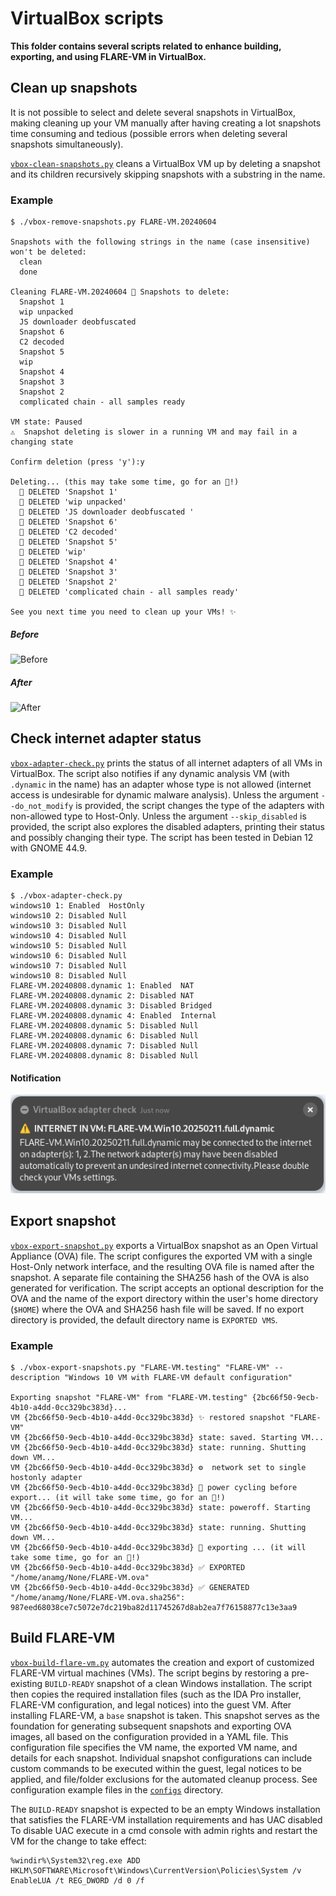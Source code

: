 # VirtualBox scripts

**This folder contains several scripts related to enhance building, exporting, and using FLARE-VM in VirtualBox.**


## Clean up snapshots

It is not possible to select and delete several snapshots in VirtualBox, making cleaning up your VM manually after having creating a lot snapshots time consuming and tedious (possible errors when deleting several snapshots simultaneously).

[`vbox-clean-snapshots.py`](vbox-clean-snapshots.py) cleans a VirtualBox VM up by deleting a snapshot and its children recursively skipping snapshots with a substring in the name.

### Example

```
$ ./vbox-remove-snapshots.py FLARE-VM.20240604

Snapshots with the following strings in the name (case insensitive) won't be deleted:
  clean
  done

Cleaning FLARE-VM.20240604 🫧 Snapshots to delete:
  Snapshot 1
  wip unpacked
  JS downloader deobfuscated 
  Snapshot 6
  C2 decoded
  Snapshot 5
  wip
  Snapshot 4
  Snapshot 3
  Snapshot 2
  complicated chain - all samples ready

VM state: Paused
⚠️  Snapshot deleting is slower in a running VM and may fail in a changing state

Confirm deletion (press 'y'):y

Deleting... (this may take some time, go for an 🍦!)
  🫧 DELETED 'Snapshot 1'
  🫧 DELETED 'wip unpacked'
  🫧 DELETED 'JS downloader deobfuscated '
  🫧 DELETED 'Snapshot 6'
  🫧 DELETED 'C2 decoded'
  🫧 DELETED 'Snapshot 5'
  🫧 DELETED 'wip'
  🫧 DELETED 'Snapshot 4'
  🫧 DELETED 'Snapshot 3'
  🫧 DELETED 'Snapshot 2'
  🫧 DELETED 'complicated chain - all samples ready'

See you next time you need to clean up your VMs! ✨

```

##### Before

![Before](../Images/vbox-clean-snapshots_before.png)

##### After

![After](../Images/vbox-clean-snapshots_after.png)


## Check internet adapter status

[`vbox-adapter-check.py`](vbox-adapter-check.py) prints the status of all internet adapters of all VMs in VirtualBox.
The script also notifies if any dynamic analysis VM (with `.dynamic` in the name) has an adapter whose type is not allowed (internet access is undesirable for dynamic malware analysis).
Unless the argument `--do_not_modify` is provided, the script changes the type of the adapters with non-allowed type to Host-Only.
Unless the argument `--skip_disabled` is provided, the script also explores the disabled adapters, printing their status and possibly changing their type.
The script has been tested in Debian 12 with GNOME 44.9.

### Example

```
$ ./vbox-adapter-check.py
windows10 1: Enabled  HostOnly
windows10 2: Disabled Null
windows10 3: Disabled Null
windows10 4: Disabled Null
windows10 5: Disabled Null
windows10 6: Disabled Null
windows10 7: Disabled Null
windows10 8: Disabled Null
FLARE-VM.20240808.dynamic 1: Enabled  NAT
FLARE-VM.20240808.dynamic 2: Disabled NAT
FLARE-VM.20240808.dynamic 3: Disabled Bridged
FLARE-VM.20240808.dynamic 4: Enabled  Internal
FLARE-VM.20240808.dynamic 5: Disabled Null
FLARE-VM.20240808.dynamic 6: Disabled Null
FLARE-VM.20240808.dynamic 7: Disabled Null
FLARE-VM.20240808.dynamic 8: Disabled Null
```

#### Notification

![Notification](../Images/vbox-adapter-check_notification.png)


## Export snapshot

[`vbox-export-snapshot.py`](vbox-export-snapshot.py) exports a VirtualBox snapshot as an Open Virtual Appliance (OVA) file.
The script configures the exported VM with a single Host-Only network interface, and the resulting OVA file is named after the snapshot.
A separate file containing the SHA256 hash of the OVA is also generated for verification.
The script accepts an optional description for the OVA and the name of the export directory within the user's home directory (`$HOME`) where the OVA and SHA256 hash file will be saved.
If no export directory is provided, the default directory name is `EXPORTED VMS`.

### Example

```
$ ./vbox-export-snapshots.py "FLARE-VM.testing" "FLARE-VM" --description "Windows 10 VM with FLARE-VM default configuration"

Exporting snapshot "FLARE-VM" from "FLARE-VM.testing" {2bc66f50-9ecb-4b10-a4dd-0cc329bc383d}...
VM {2bc66f50-9ecb-4b10-a4dd-0cc329bc383d} ✨ restored snapshot "FLARE-VM"
VM {2bc66f50-9ecb-4b10-a4dd-0cc329bc383d} state: saved. Starting VM...
VM {2bc66f50-9ecb-4b10-a4dd-0cc329bc383d} state: running. Shutting down VM...
VM {2bc66f50-9ecb-4b10-a4dd-0cc329bc383d} ⚙️  network set to single hostonly adapter
VM {2bc66f50-9ecb-4b10-a4dd-0cc329bc383d} 🔄 power cycling before export... (it will take some time, go for an 🍦!)
VM {2bc66f50-9ecb-4b10-a4dd-0cc329bc383d} state: poweroff. Starting VM...
VM {2bc66f50-9ecb-4b10-a4dd-0cc329bc383d} state: running. Shutting down VM...
VM {2bc66f50-9ecb-4b10-a4dd-0cc329bc383d} 🚧 exporting ... (it will take some time, go for an 🍦!)
VM {2bc66f50-9ecb-4b10-a4dd-0cc329bc383d} ✅ EXPORTED "/home/anamg/None/FLARE-VM.ova"
VM {2bc66f50-9ecb-4b10-a4dd-0cc329bc383d} ✅ GENERATED "/home/anamg/None/FLARE-VM.ova.sha256": 987eed68038ce7c5072e7dc219ba82d11745267d8ab2ea7f76158877c13e3aa9
```

## Build FLARE-VM

[`vbox-build-flare-vm.py`](vbox-build-flare-vm.py) automates the creation and export of customized FLARE-VM virtual machines (VMs).
The script begins by restoring a pre-existing `BUILD-READY` snapshot of a clean Windows installation.
The script then copies the required installation files (such as the IDA Pro installer, FLARE-VM configuration, and legal notices) into the guest VM.
After installing FLARE-VM, a `base` snapshot is taken.
This snapshot serves as the foundation for generating subsequent snapshots and exporting OVA images, all based on the configuration provided in a YAML file.
This configuration file specifies the VM name, the exported VM name, and details for each snapshot.
Individual snapshot configurations can include custom commands to be executed within the guest, legal notices to be applied, and file/folder exclusions for the automated cleanup process.
See configuration example files in the [`configs`](configs/) directory.

The `BUILD-READY` snapshot is expected to be an empty Windows installation that satisfies the FLARE-VM installation requirements and has UAC disabled
To disable UAC execute in a cmd console with admin rights and restart the VM for the change to take effect:
```
%windir%\System32\reg.exe ADD HKLM\SOFTWARE\Microsoft\Windows\CurrentVersion\Policies\System /v EnableLUA /t REG_DWORD /d 0 /f
```


